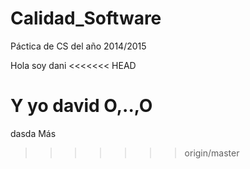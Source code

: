 ﻿# Calidad_Software
Páctica de CS del año 2014/2015

Hola soy dani
<<<<<<< HEAD

Y yo david O,..,O
=======
dasda
Más
>>>>>>> origin/master
